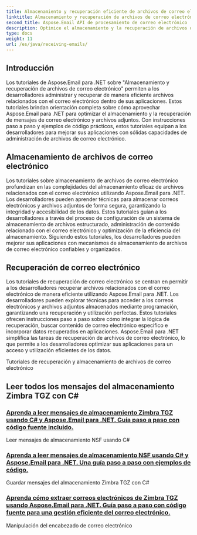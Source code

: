```yaml
---
title: Almacenamiento y recuperación eficiente de archivos de correo electrónico
linktitle: Almacenamiento y recuperación de archivos de correo electrónico
second_title: Aspose.Email API de procesamiento de correo electrónico .NET
description: Optimice el almacenamiento y la recuperación de archivos de correo electrónico utilizando los tutoriales de Aspose.Email para .NET. Aprenda a administrar y acceder a mensajes de correo electrónico y archivos adjuntos mediante programación.
type: docs
weight: 11
url: /es/java/receiving-emails/
---
```


## Introducción

Los tutoriales de Aspose.Email para .NET sobre "Almacenamiento y recuperación de archivos de correo electrónico" permiten a los desarrolladores administrar y recuperar de manera eficiente archivos relacionados con el correo electrónico dentro de sus aplicaciones. Estos tutoriales brindan orientación completa sobre cómo aprovechar Aspose.Email para .NET para optimizar el almacenamiento y la recuperación de mensajes de correo electrónico y archivos adjuntos. Con instrucciones paso a paso y ejemplos de código prácticos, estos tutoriales equipan a los desarrolladores para mejorar sus aplicaciones con sólidas capacidades de administración de archivos de correo electrónico.

## Almacenamiento de archivos de correo electrónico

Los tutoriales sobre almacenamiento de archivos de correo electrónico profundizan en las complejidades del almacenamiento eficaz de archivos relacionados con el correo electrónico utilizando Aspose.Email para .NET. Los desarrolladores pueden aprender técnicas para almacenar correos electrónicos y archivos adjuntos de forma segura, garantizando la integridad y accesibilidad de los datos. Estos tutoriales guían a los desarrolladores a través del proceso de configuración de un sistema de almacenamiento de archivos estructurado, administración de contenido relacionado con el correo electrónico y optimización de la eficiencia del almacenamiento. Siguiendo estos tutoriales, los desarrolladores pueden mejorar sus aplicaciones con mecanismos de almacenamiento de archivos de correo electrónico confiables y organizados.

## Recuperación de correo electrónico

Los tutoriales de recuperación de correo electrónico se centran en permitir a los desarrolladores recuperar archivos relacionados con el correo electrónico de manera eficiente utilizando Aspose.Email para .NET. Los desarrolladores pueden explorar técnicas para acceder a los correos electrónicos y archivos adjuntos almacenados mediante programación, garantizando una recuperación y utilización perfectas. Estos tutoriales ofrecen instrucciones paso a paso sobre cómo integrar la lógica de recuperación, buscar contenido de correo electrónico específico e incorporar datos recuperados en aplicaciones. Aspose.Email para .NET simplifica las tareas de recuperación de archivos de correo electrónico, lo que permite a los desarrolladores optimizar sus aplicaciones para un acceso y utilización eficientes de los datos.

Tutoriales de recuperación y almacenamiento de archivos de correo electrónico

## Leer todos los mensajes del almacenamiento Zimbra TGZ con C#
### [Aprenda a leer mensajes de almacenamiento Zimbra TGZ usando C# y Aspose.Email para .NET. Guía paso a paso con código fuente incluido.](./fetching-emails-from-pop3-servers/)
 Leer mensajes de almacenamiento NSF usando C#
### [Aprenda a leer mensajes de almacenamiento NSF usando C# y Aspose.Email para .NET. Una guía paso a paso con ejemplos de código.](./working-with-imap-protocol/)
Guardar mensajes del almacenamiento Zimbra TGZ con C#
### [Aprenda cómo extraer correos electrónicos de Zimbra TGZ usando Aspose.Email para .NET. Guía paso a paso con código fuente para una gestión eficiente del correo electrónico.](./handling-email-attachments/)
 Manipulación del encabezado de correo electrónico